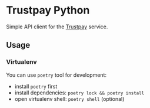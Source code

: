 # Trustpay Python

Simple API client for the [Trustpay](https://www.trustpay.eu/) service.

## Usage

### Virtualenv
You can use `poetry` tool for development:
 - install `poetry` first 
 - install dependencies: `poetry lock && poetry install`
 - open virtualenv shell: `poetry shell` (optional)